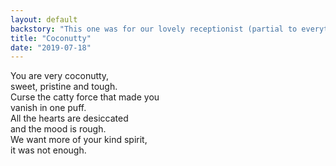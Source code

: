 ```yaml
---
layout: default
backstory: "This one was for our lovely receptionist (partial to everything coconutty), who left because of her manager Kathy (hence 'catty')."
title: "Coconutty"
date: "2019-07-18"
---
```


You are very coconutty,  
sweet, pristine and tough.  
Curse the catty force that made you  
vanish in one puff.  
All the hearts are desiccated  
and the mood is rough.  
We want more of your kind spirit,  
it was not enough.  

